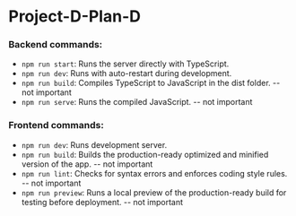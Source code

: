 # Project-D-Plan-D

### Backend commands:
- `npm run start`: Runs the server directly with TypeScript.
- `npm run dev`: Runs with auto-restart during development.
- `npm run build`: Compiles TypeScript to JavaScript in the dist folder. -- not important
- `npm run serve`: Runs the compiled JavaScript. -- not important

### Frontend commands:
- `npm run dev`: Runs development server.
- `npm run build`: Builds the production-ready optimized and minified version of the app. -- not important
- `npm run lint`: Checks for syntax errors and enforces coding style rules. -- not important
- `npm run preview`: Runs a local preview of the production-ready build for testing before deployment. -- not important